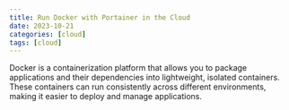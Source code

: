 ```yaml
---
title: Run Docker with Portainer in the Cloud
date: 2023-10-21
categories: [cloud]
tags: [cloud]
---
```


Docker is a containerization platform that allows you to package applications and their dependencies into lightweight, isolated containers. 
These containers can run consistently across different environments, making it easier to deploy and manage applications. 
